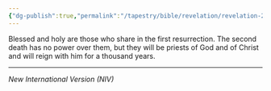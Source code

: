 ```yaml
---
{"dg-publish":true,"permalink":"/tapestry/bible/revelation/revelation-20-6/","title":"Revelation 20:6","tags":["bible-verse","bible-verse"],"dgHomeLink":true,"dgShowLocalGraph":true,"dgEnableSearch":true}
---
```


 Blessed and holy are those who share in the first resurrection. The second death has no power over them, but they will be priests of God and of Christ and will reign with him for a thousand years.

---
*New International  Version (NIV)*